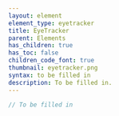 ```yaml
---
layout: element
element_type: eyetracker
title: EyeTracker
parent: Elements
has_children: true
has_toc: false
children_code_font: true
thumbnail: eyetracker.png
syntax: to be filled in
description: To be filled in.
---
```


```javascript
// To be filled in
```


